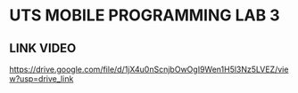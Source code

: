 # UTS MOBILE PROGRAMMING LAB 3
## LINK VIDEO
https://drive.google.com/file/d/1jX4u0nScnjbOwOgI9Wen1H5l3Nz5LVEZ/view?usp=drive_link

